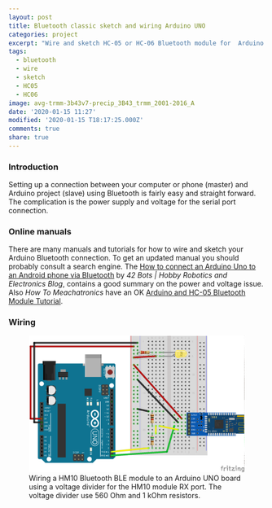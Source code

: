 ```yaml
---
layout: post
title: Bluetooth classic sketch and wiring Arduino UNO
categories: project
excerpt: "Wire and sketch HC-05 or HC-06 Bluetooth module for  Arduino UNO"
tags:
  - bluetooth
  - wire
  - sketch
  - HC05
  - HC06
image: avg-trmm-3b43v7-precip_3B43_trmm_2001-2016_A
date: '2020-01-15 11:27'
modified: '2020-01-15 T18:17:25.000Z'
comments: true
share: true
---
```


### Introduction

Setting up a connection between your computer or phone (master) and Arduino project (slave) using Bluetooth is fairly easy and straight forward. The complication is the power supply and voltage for the serial port connection.

### Online manuals

There are many manuals and tutorials for how to wire and sketch your Arduino Bluetooth connection. To get an updated manual you should probably consult a search engine. The [How to connect an Arduino Uno to an Android phone via Bluetooth](https://42bots.com/tutorials/how-to-connect-arduino-uno-to-android-phone-via-bluetooth/) by _42 Bots | Hobby Robotics and Electronics Blog_, contains a good summary on the power and voltage issue. Also _How To Meachatronics_ have an OK [Arduino and HC-05 Bluetooth Module Tutorial](https://howtomechatronics.com/tutorials/arduino/arduino-and-hc-05-bluetooth-module-tutorial/).

### Wiring

<figure>
<img src="../../images/fritzing_HM10-UNO_bb.png">
<figcaption> Wiring a HM10 Bluetooth BLE module to an Arduino UNO board using a voltage divider for the HM10 module RX port. The voltage divider use 560 Ohm and 1 kOhm resistors. </figcaption>
</figure>
